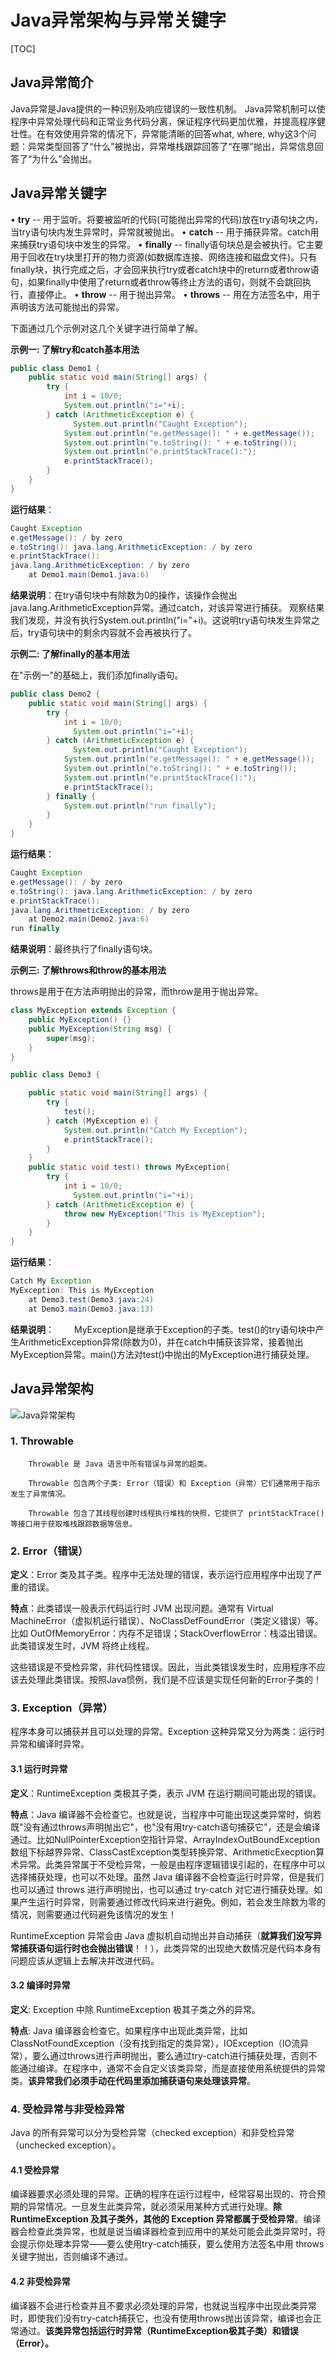 # Java异常架构与异常关键字

[TOC]

## Java异常简介

Java异常是Java提供的一种识别及响应错误的一致性机制。
Java异常机制可以使程序中异常处理代码和正常业务代码分离，保证程序代码更加优雅，并提高程序健壮性。在有效使用异常的情况下，异常能清晰的回答what, where, why这3个问题：异常类型回答了“什么”被抛出，异常堆栈跟踪回答了“在哪”抛出，异常信息回答了“为什么”会抛出。



## Java异常关键字

• **try**        -- 用于监听。将要被监听的代码(可能抛出异常的代码)放在try语句块之内，当try语句块内发生异常时，异常就被抛出。
• **catch**   -- 用于捕获异常。catch用来捕获try语句块中发生的异常。
• **finally**  -- finally语句块总是会被执行。它主要用于回收在try块里打开的物力资源(如数据库连接、网络连接和磁盘文件)。只有finally块，执行完成之后，才会回来执行try或者catch块中的return或者throw语句，如果finally中使用了return或者throw等终止方法的语句，则就不会跳回执行，直接停止。
• **throw**   -- 用于抛出异常。
• **throws** -- 用在方法签名中，用于声明该方法可能抛出的异常。



下面通过几个示例对这几个关键字进行简单了解。

**示例一: 了解try和catch基本用法**

```java
public class Demo1 {
    public static void main(String[] args) {
        try {
            int i = 10/0;
            System.out.println("i="+i); 
        } catch (ArithmeticException e) {
              System.out.println("Caught Exception"); 
            System.out.println("e.getMessage(): " + e.getMessage()); 
            System.out.println("e.toString(): " + e.toString()); 
            System.out.println("e.printStackTrace():");
            e.printStackTrace(); 
        }
    }
}
```

**运行结果**：

```java
Caught Exception
e.getMessage(): / by zero
e.toString(): java.lang.ArithmeticException: / by zero
e.printStackTrace():
java.lang.ArithmeticException: / by zero
    at Demo1.main(Demo1.java:6)
```

**结果说明**：在try语句块中有除数为0的操作，该操作会抛出java.lang.ArithmeticException异常。通过catch，对该异常进行捕获。
观察结果我们发现，并没有执行System.out.println("i="+i)。这说明try语句块发生异常之后，try语句块中的剩余内容就不会再被执行了。



**示例二: 了解finally的基本用法**

在"示例一"的基础上，我们添加finally语句。

```java
public class Demo2 {
    public static void main(String[] args) {
        try {
            int i = 10/0;
              System.out.println("i="+i); 
        } catch (ArithmeticException e) {
              System.out.println("Caught Exception"); 
            System.out.println("e.getMessage(): " + e.getMessage()); 
            System.out.println("e.toString(): " + e.toString()); 
            System.out.println("e.printStackTrace():");
            e.printStackTrace(); 
        } finally {
            System.out.println("run finally");
        }
    }
}
```

**运行结果**：

```java
Caught Exception
e.getMessage(): / by zero
e.toString(): java.lang.ArithmeticException: / by zero
e.printStackTrace():
java.lang.ArithmeticException: / by zero
    at Demo2.main(Demo2.java:6)
run finally
```

**结果说明**：最终执行了finally语句块。



**示例三: 了解throws和throw的基本用法**

throws是用于在方法声明抛出的异常，而throw是用于抛出异常。

```java
class MyException extends Exception {
    public MyException() {}
    public MyException(String msg) {
        super(msg);
    }
}

public class Demo3 {

    public static void main(String[] args) {
        try {
            test();
        } catch (MyException e) {
            System.out.println("Catch My Exception");
            e.printStackTrace();
        }
    }
    public static void test() throws MyException{
        try {
            int i = 10/0;
              System.out.println("i="+i); 
        } catch (ArithmeticException e) {
            throw new MyException("This is MyException"); 
        }
    }
}
```

**运行结果**：

```java
Catch My Exception
MyException: This is MyException
    at Demo3.test(Demo3.java:24)
    at Demo3.main(Demo3.java:13)
```

**结果说明**：
　　MyException是继承于Exception的子类。test()的try语句块中产生ArithmeticException异常(除数为0)，并在catch中捕获该异常，接着抛出MyException异常。main()方法对test()中抛出的MyException进行捕获处理。



## Java异常架构

![Java异常架构](https://raw.githubusercontent.com/JourWon/image/master/Java异常简介及其架构/Java异常架构.jpg)

### 1. Throwable

```
    Throwable 是 Java 语言中所有错误与异常的超类。

    Throwable 包含两个子类: Error（错误）和 Exception（异常）它们通常用于指示发生了异常情况。

    Throwable 包含了其线程创建时线程执行堆栈的快照，它提供了 printStackTrace() 等接口用于获取堆栈跟踪数据等信息。
```



### 2. Error（错误）

**定义**：Error 类及其子类。程序中无法处理的错误，表示运行应用程序中出现了严重的错误。

**特点**：此类错误一般表示代码运行时 JVM 出现问题。通常有 Virtual MachineError（虚拟机运行错误）、NoClassDefFoundError（类定义错误）等。比如 OutOfMemoryError：内存不足错误；StackOverflowError：栈溢出错误。此类错误发生时，JVM 将终止线程。

这些错误是不受检异常，非代码性错误。因此，当此类错误发生时，应用程序不应该去处理此类错误。按照Java惯例，我们是不应该是实现任何新的Error子类的！



### 3. Exception（异常）

程序本身可以捕获并且可以处理的异常。Exception 这种异常又分为两类：运行时异常和编译时异常。

#### 3.1 运行时异常

**定义**：RuntimeException 类极其子类，表示 JVM 在运行期间可能出现的错误。

**特点**：Java 编译器不会检查它。也就是说，当程序中可能出现这类异常时，倘若既"没有通过throws声明抛出它"，也"没有用try-catch语句捕获它"，还是会编译通过。比如NullPointerException空指针异常、ArrayIndexOutBoundException数组下标越界异常、ClassCastException类型转换异常、ArithmeticExecption算术异常。此类异常属于不受检异常，一般是由程序逻辑错误引起的，在程序中可以选择捕获处理，也可以不处理。虽然 Java 编译器不会检查运行时异常，但是我们也可以通过 throws 进行声明抛出，也可以通过 try-catch 对它进行捕获处理。如果产生运行时异常，则需要通过修改代码来进行避免。例如，若会发生除数为零的情况，则需要通过代码避免该情况的发生！

RuntimeException 异常会由 Java 虚拟机自动抛出并自动捕获（**就算我们没写异常捕获语句运行时也会抛出错误**！！），此类异常的出现绝大数情况是代码本身有问题应该从逻辑上去解决并改进代码。

#### 3.2 编译时异常

**定义**: Exception 中除 RuntimeException 极其子类之外的异常。

**特点**: Java 编译器会检查它。如果程序中出现此类异常，比如 ClassNotFoundException（没有找到指定的类异常），IOException（IO流异常），要么通过throws进行声明抛出，要么通过try-catch进行捕获处理，否则不能通过编译。在程序中，通常不会自定义该类异常，而是直接使用系统提供的异常类。**该异常我们必须手动在代码里添加捕获语句来处理该异常**。



### 4. 受检异常与非受检异常

Java 的所有异常可以分为受检异常（checked exception）和非受检异常（unchecked exception）。

#### 4.1 受检异常

编译器要求必须处理的异常。正确的程序在运行过程中，经常容易出现的、符合预期的异常情况。一旦发生此类异常，就必须采用某种方式进行处理。**除 RuntimeException 及其子类外，其他的 Exception 异常都属于受检异常**。编译器会检查此类异常，也就是说当编译器检查到应用中的某处可能会此类异常时，将会提示你处理本异常——要么使用try-catch捕获，要么使用方法签名中用 throws 关键字抛出，否则编译不通过。

#### 4.2 非受检异常

编译器不会进行检查并且不要求必须处理的异常，也就说当程序中出现此类异常时，即使我们没有try-catch捕获它，也没有使用throws抛出该异常，编译也会正常通过。**该类异常包括运行时异常（RuntimeException极其子类）和错误（Error）。**